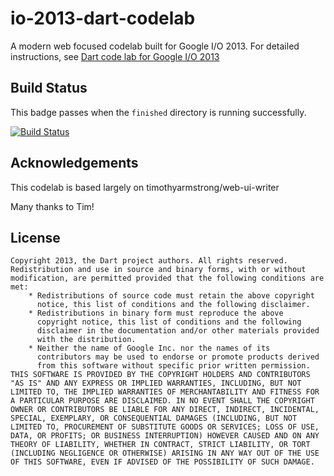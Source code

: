 io-2013-dart-codelab
=====================

A modern web focused codelab built for Google I/O 2013.
For detailed instructions, see
[Dart code lab for Google I/O 2013](http://www.dartlang.org/codelabs/web-ui-writer/)

Build Status
------------

This badge passes when the `finished` directory is running successfully.

[![Build Status](https://drone.io/github.com/dart-lang/io-2013-dart-codelab/status.png)](https://drone.io/github.com/dart-lang/io-2013-dart-codelab/latest)

Acknowledgements
----------------

This codelab is based largely on timothyarmstrong/web-ui-writer

Many thanks to Tim!

License
-------

    Copyright 2013, the Dart project authors. All rights reserved.
    Redistribution and use in source and binary forms, with or without
    modification, are permitted provided that the following conditions are
    met:
        * Redistributions of source code must retain the above copyright
          notice, this list of conditions and the following disclaimer.
        * Redistributions in binary form must reproduce the above
          copyright notice, this list of conditions and the following
          disclaimer in the documentation and/or other materials provided
          with the distribution.
        * Neither the name of Google Inc. nor the names of its
          contributors may be used to endorse or promote products derived
          from this software without specific prior written permission.
    THIS SOFTWARE IS PROVIDED BY THE COPYRIGHT HOLDERS AND CONTRIBUTORS
    "AS IS" AND ANY EXPRESS OR IMPLIED WARRANTIES, INCLUDING, BUT NOT
    LIMITED TO, THE IMPLIED WARRANTIES OF MERCHANTABILITY AND FITNESS FOR
    A PARTICULAR PURPOSE ARE DISCLAIMED. IN NO EVENT SHALL THE COPYRIGHT
    OWNER OR CONTRIBUTORS BE LIABLE FOR ANY DIRECT, INDIRECT, INCIDENTAL,
    SPECIAL, EXEMPLARY, OR CONSEQUENTIAL DAMAGES (INCLUDING, BUT NOT
    LIMITED TO, PROCUREMENT OF SUBSTITUTE GOODS OR SERVICES; LOSS OF USE,
    DATA, OR PROFITS; OR BUSINESS INTERRUPTION) HOWEVER CAUSED AND ON ANY
    THEORY OF LIABILITY, WHETHER IN CONTRACT, STRICT LIABILITY, OR TORT
    (INCLUDING NEGLIGENCE OR OTHERWISE) ARISING IN ANY WAY OUT OF THE USE
    OF THIS SOFTWARE, EVEN IF ADVISED OF THE POSSIBILITY OF SUCH DAMAGE.
